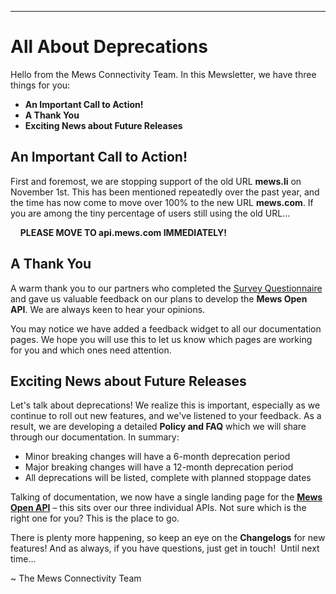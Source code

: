 <HR/>

# All About Deprecations

Hello from the Mews Connectivity Team. In this Mewsletter, we have three things for you:
* **An Important Call to Action!**
* **A Thank You**
* **Exciting News about Future Releases**

## An Important Call to Action!

First and foremost, we are stopping support of the old URL **mews.li** on November 1st. This has been mentioned repeatedly over the past year, and the time has now come to move over 100% to the new URL **mews.com**. If you are among the tiny percentage of users still using the old URL...

&nbsp;&nbsp;&nbsp;&nbsp;**PLEASE MOVE TO api.mews.com IMMEDIATELY!**

## A Thank You

A warm thank you to our partners who completed the [Survey Questionnaire](https://mews.typeform.com/to/JCpBXN9h) and gave us valuable feedback on our plans to develop the **Mews Open API**. We are always keen to hear your opinions. 

You may notice we have added a feedback widget to all our documentation pages. We hope you will use this to let us know which pages are working for you and which ones need attention. 

## Exciting News about Future Releases

Let's talk about deprecations! We realize this is important, especially as we continue to roll out new features, and we've listened to your feedback. As a result, we are developing a detailed **Policy and FAQ** which we will share through our documentation. In summary:
* Minor breaking changes will have a 6-month deprecation period
* Major breaking changes will have a 12-month deprecation period
* All deprecations will be listed, complete with planned stoppage dates

Talking of documentation, we now have a single landing page for the **[Mews Open API](https://mews-systems.gitbook.io/open-api/)** – this sits over our three individual APIs. Not sure which is the right one for you? This is the place to go.

There is plenty more happening, so keep an eye on the **Changelogs** for new features! And as always, if you have questions, just get in touch!
 Until next time...

\~ The Mews Connectivity Team

